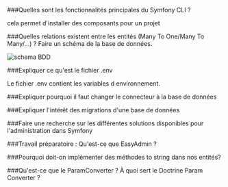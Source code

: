###Quelles sont les fonctionnalités principales du Symfony CLI ?

cela permet d'installer des composants pour un projet


###Quelles relations existent entre les entités (Many To One/Many To Many/...) ? Faire un schéma de la base de données.

![schema BDD](https://media.discordapp.net/attachments/755326178817998882/815880645762875403/unknown.png)

###Expliquer ce qu'est le fichier .env

Le fichier .env contient les variables d environnement.

###Expliquer pourquoi il faut changer le connecteur à la base de données

###Expliquer l'intérêt des migrations d'une base de données

###Faire une recherche sur les différentes solutions disponibles pour l'administration dans Symfony

###Travail préparatoire : Qu'est-ce que EasyAdmin ?

###Pourquoi doit-on implémenter des méthodes to string dans nos entités?

###Qu'est-ce que le ParamConverter ? À quoi sert le Doctrine Param Converter ?

